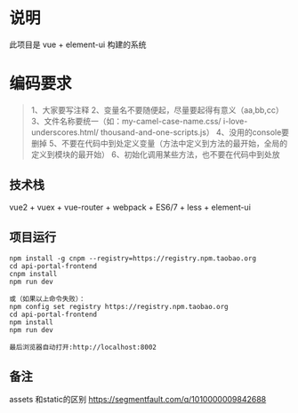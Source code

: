 
# 说明

此项目是 vue + element-ui 构建的系统


# 编码要求

>  1、大家要写注释
>  2、变量名不要随便起，尽量要起得有意义（aa,bb,cc）
>  3、文件名称要统一（如：my-camel-case-name.css/ i-love-underscores.html/ thousand-and-one-scripts.js）
>  4、没用的console要删掉
>  5、不要在代码中到处定义变量（方法中定义到方法的最开始，全局的定义到模块的最开始）
>  6、初始化调用某些方法，也不要在代码中到处放


## 技术栈

vue2 + vuex + vue-router + webpack + ES6/7 + less + element-ui


## 项目运行

```
npm install -g cnpm --registry=https://registry.npm.taobao.org
cd api-portal-frontend
cnpm install
npm run dev

或（如果以上命令失败）：
npm config set registry https://registry.npm.taobao.org
cd api-portal-frontend
npm install
npm run dev

最后浏览器自动打开:http://localhost:8002

```
## 备注
assets 和static的区别
https://segmentfault.com/q/1010000009842688